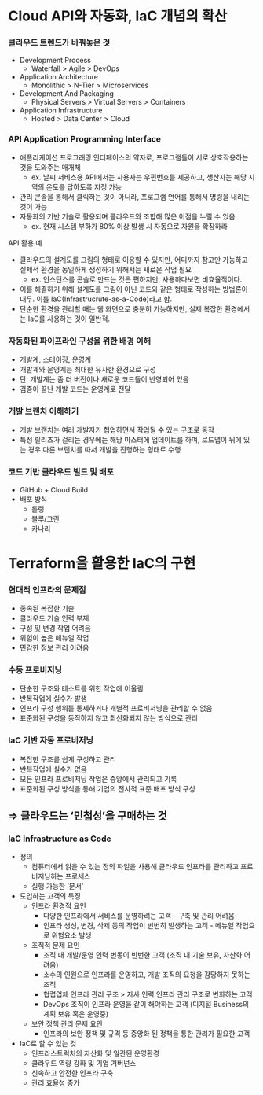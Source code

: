 # Cloud API와 자동화, IaC 개념의 확산

### 클라우드 트렌드가 바꿔놓은 것

- Development Process
    - Waterfall > Agile > DevOps
- Application Architecture
    - Monolithic > N-Tier > Microservices
- Development And Packaging
    - Physical Servers > Virtual Servers > Containers
- Application Infrastructure
    - Hosted > Data Center > Cloud

### API Application Programming Interface

- 애플리케이션 프로그래밍 인터페이스의 약자로, 프로그램들이 서로 상호작용하는 것을 도와주는 매개체
    - ex. 날씨 서비스용 API에서는 사용자는 우편번호를 제공하고, 생산자는 해당 지역의 온도를 답하도록 지정 가능
- 관리 콘솔을 통해서 클릭하는 것이 아니라, 프로그램 언어를 통해서 명령을 내리는 것이 가능
- 자동화의 기반 기술로 활용되며 클라우드와 조합해 많은 이점을 누릴 수 있음
    - ex. 현재 시스템 부하가 80% 이상 발생 시 자동으로 자원을 확장하라

API 활용 예

- 클라우드의 설계도를 그림의 형태로 이용할 수 있지만, 어디까지 참고만 가능하고 실제적 환경을 동일하게 생성하기 위해서는 새로운 작업 필요
    - ex. 인스턴스를 콘솔로 만드는 것은 편하지만, 사용하다보면 비효율적이다.
- 이를 해결하기 위해 설계도를 그림이 아닌 코드와 같은 형태로 작성하는 방법론이 대두. 이를 IaC(Infrastrucrute-as-a-Code)라고 함.
- 단순한 환경을 관리할 때는 웹 화면으로 충분히 가능하지만, 실제 복잡한 환경에서는 IaC를 사용하는 것이 일반적.

### 자동화된 파이프라인 구성을 위한 배경 이해

- 개발계, 스테이징, 운영계
- 개발계와 운영계는 최대한 유사한 환경으로 구성
- 단, 개발계는 좀 더 버전이나 새로운 코드들이 반영되어 있음
- 검증이 끝난 개발 코드는 운영계로 전달

### 개발 브랜치 이해하기

- 개발 브랜치는 여러 개발자가 협업하면서 작업될 수 있는 구조로 동작
- 특정 릴리즈가 걸리는 경우에는 해당 마스터에 업데이트를 하며, 로드맵이 뒤에 있는 경우 다른 브랜치를 따서 개발을 진행하는 형태로 수행

### 코드 기반 클라우드 빌드 및 배포

- GitHub + Cloud Build
- 배포 방식
    - 롤링
    - 블루/그린
    - 카나리
    


# Terraform을 활용한 IaC의 구현

### 현대적 인프라의 문제점

- 종속된 복잡한 기술
- 클라우드 기술 인력 부재
- 구성 및 변경 작업 어려움
- 위험이 높은 매뉴얼 작업
- 민감한 정보 관리 어려움

### 수동 프로비저닝

- 단순한 구조와 테스트를 위한 작업에 어울림
- 반복작업에 실수가 발생
- 인프라 구성 행위를 통제하거나 개별적 프로비저닝을 관리할 수 없음
- 표준화된 구성을 동작하지 않고 최신화되지 않는 방식으로 관리

### IaC 기반 자동 프로비저닝

- 복잡한 구조를 쉽게 구성하고 관리
- 반복작업에 실수가 없음
- 모든 인프라 프로비저닝 작업은 중앙에서 관리되고 기록
- 표준화된 구성 방식을 통해 기업의 전사적 표준 배포 방식 구성

## ⇒ 클라우드는 ‘민첩성’을 구매하는 것


### IaC Infrastructure as Code

- 정의
    - 컴퓨터에서 읽을 수 있는 정의 파일을 사용해 클라우드 인프라를 관리하고 프로비저닝하는 프로세스
    - 실행 가능한 ‘문서’
- 도입하는 고객의 특징
    - 인프라 환경적 요인
        - 다양한 인프라에서 서비스를 운영하려는 고객 - 구축 및 관리 어려움
        - 인프라 생성, 변경, 삭제 등의 작업이 빈번히 발생하는 고객 - 메뉴얼 작업으로 위험요소 발생
    - 조직적 문제 요인
        - 조직 내 개발/운영 인력 변동이 빈번한 고객 (조직 내 기술 보유, 자산화 어려움)
        - 소수의 인원으로 인프라를 운영하고, 개발 조직의 요청을 감당하지 못하는 조직
        - 협렵업체 인프라 관리 구조 > 자사 인력 인프라 관리 구조로 변화하는 고객
        - DevOps 조직이 인프라 운영을 같이 해야하는 고객 (디지털 Business의 계획 보유 혹은 운영중)
    - 보안 정책 관리 문제 요인
        - 인프라의 보안 정책 및 규격 등 중앙화 된 정책을 통한 관리가 필요한 고객
- IaC로 할 수 있는 것
    - 인프라스트럭처의 자산화 및 일관된 운영환경
    - 클라우드 역량 강화 및 기업 거버넌스
    - 신속하고 안전한 인프라 구축
    - 관리 효율성 증가
